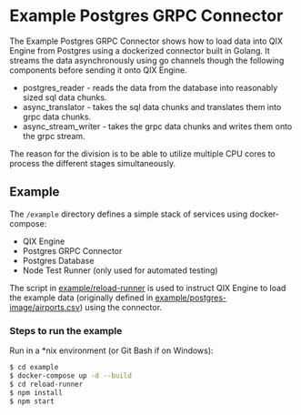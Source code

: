 # Example Postgres GRPC Connector

The Example Postgres GRPC Connector shows how to load data into QIX Engine from Postgres using a
dockerized connector built in Golang. It streams the data asynchronously using go channels though
the following components before sending it onto QIX Engine.
* postgres_reader - reads the data from the database into reasonably sized sql data chunks.
* async_translator - takes the sql data chunks and translates them into grpc data chunks.
* async_stream_writer - takes the grpc data chunks and writes them onto the grpc stream.

The reason for the division is to be able to utilize multiple CPU cores to process the different stages simultaneously.

## Example

The `/example` directory defines a simple stack of services using docker-compose:
* QIX Engine
* Postgres GRPC Connector
* Postgres Database
* Node Test Runner (only used for automated testing)

The script in [example/reload-runner](example/reload-runner) is used to instruct QIX Engine to load the example
data (originally defined in [example/postgres-image/airports.csv](example/postgres-image/airports.csv))
using the connector.

### Steps to run the example

Run in a \*nix environment (or Git Bash if on Windows):

```bash
$ cd example
$ docker-compose up -d --build
$ cd reload-runner
$ npm install
$ npm start
```
